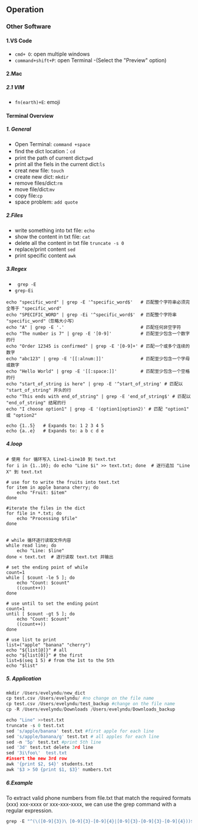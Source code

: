 
## Operation


### Other Software

#### 1.VS Code
- `cmd+ O`: open multiple windows
- `command+shift+P`: open Terminal -(Select the "Preview" option)


#### 2.Mac

##### 2.1 VIM
- `fn(earth)+E`: emoji 

#### Terminal Overview

##### 1. General
- Open Terminal: `command +space`
- find the dict location：`cd`
- print the path of current dict:`pwd`
- print all the fiels in the current dict:`ls`
- creat new file: `touch`
- create new dict: `mkdir`
- remove files/dict:`rm`
- move file/dict:`mv`
- copy file:`cp`
- space problem: `add quote`

##### 2.Files
- write something into txt file: `echo`
- show the content in txt file: `cat`
- delete all the content in txt file `truncate -s 0`
- replace/print content `sed`
- print specific content `awk`

##### 3.Regex
- ` grep -E`
- `grep-Ei`

```text
echo "specific_word" | grep -E '^specific_word$'   # 匹配整个字符串必须完全等于 "specific_word"
echo "SPECIFIC_WORD" | grep -Ei '^specific_word$'  # 匹配整个字符串 "specific_word"（忽略大小写）
echo "A" | grep -E '.'                             # 匹配任何非空字符
echo "The number is 7" | grep -E '[0-9]'           # 匹配至少包含一个数字的行
echo "Order 12345 is confirmed" | grep -E '[0-9]+' # 匹配一个或多个连续的数字
echo "abc123" | grep -E '[[:alnum:]]'              # 匹配至少包含一个字母或数字
echo "Hello World" | grep -E '[[:space:]]'         # 匹配至少包含一个空格的行
echo "start_of_string is here" | grep -E '^start_of_string' # 匹配以 "start_of_string" 开头的行
echo "This ends with end_of_string" | grep -E 'end_of_string$' # 匹配以 "end_of_string" 结尾的行
echo "I choose option1" | grep -E '(option1|option2)' # 匹配 "option1" 或 "option2"

echo {1..5}   # Expands to: 1 2 3 4 5
echo {a..e}   # Expands to: a b c d e
```

##### 4.loop
```text
# 使用 for 循环写入 Line1-Line10 到 text.txt
for i in {1..10}; do echo "Line $i" >> text.txt; done  # 逐行追加 "Line X" 到 text.txt

# use for to write the fruits into text.txt
for item in apple banana cherry; do
    echo "Fruit: $item"
done

#iterate the files in the dict
for file in *.txt; do
    echo "Processing $file"
done


# while 循环逐行读取文件内容
while read line; do
    echo "Line: $line"
done < text.txt  # 逐行读取 text.txt 并输出

# set the ending point of while
count=1
while [ $count -le 5 ]; do
    echo "Count: $count"
    ((count++))
done

# use until to set the ending point
count=1
until [ $count -gt 5 ]; do
    echo "Count: $count"
    ((count++))
done

# use list to print
list=("apple" "banana" "cherry")
echo "${list[@]}" # all
echo "${list[0]}" # the first
list=$(seq 1 5) # from the 1st to the 5th
echo "$list"
```

##### 5. Application

```python
mkdir /Users/evelyndu/new_dict
cp test.csv /Users/evelyndu/ #no change on the file name
cp test.csv /Users/evelyndu/test_backup #change on the file name
cp -R /Users/evelyndu/Downloads /Users/evelyndu/Downloads_backup

echo "Line" >>test.txt
truncate -s 0 test.txt
sed 's/apple/banana' test.txt #first apple for each line
sed 's/apple/banana/g' test.txt # all apples for each line
sed -n '5p' test.txt #print 5th line
sed '3d' test.txt delete 3rd line
sed '3i\foo\'  test.txt  
#insert the new 3rd row
awk '{print $2, $4}' students.txt
awk '$3 > 50 {print $1, $3}' numbers.txt

```

##### 6.Example

To extract valid phone numbers from file.txt that match the required formats (xxx) xxx-xxxx or xxx-xxx-xxxx, we can use the grep command with a regular expression.
```python
grep -E "^(\([0-9]{3})\ [0-9]{3}-[0-9]{4}|[0-9]{3}-[0-9]{3}-[0-9]{4}))$"
```